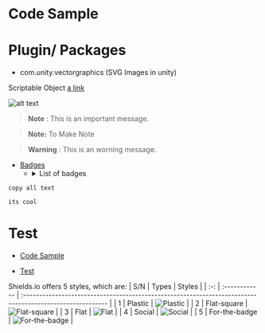 # Code Sample
# Plugin/ Packages
- com.unity.vectorgraphics (SVG Images in unity)


Scriptable Object
[a link](https://www.raywenderlich.com/2826197-scriptableobject-tutorial-getting-started)
<!-- //image -->
![alt text](https://koenig-media.raywenderlich.com/uploads/2019/04/sword-merchant-scene.png)

>**Note** : This is an important message.

> <strong>Note:</strong> To Make Note

>**Warning** : This is an worning message.

- [Badges](#badges)
  - <details> <summary>List of badges</summary>
    a
    
    a
    c
    c
  </details>

```
copy all text

its cool

```
# Test
- [Code Sample](#code-sample)

- [Test](#test)


Shields.io offers 5 styles, which are:
| S/N | Types         | Styles                                                                                                    |
| :-: | :------------ | :-------------------------------------------------------------------------------------------------------- |
| 1   | Plastic       | ![Plastic](https://shields.io/badge/style-plastic-03650f?logo=appveyor&style=plastic)                     |
| 2   | Flat-square   | ![Flat-square](https://shields.io/badge/style-flat--square-03650f?logo=appveyor&style=flat-square)        |
| 3   | Flat          | ![Flat](https://shields.io/badge/style-flat-03650f?logo=appveyor&style=flat)                              |
| 4   | Social        | ![Social](https://shields.io/badge/style-social-03650f?logo=appveyor&style=social)                        |
| 5   | For-the-badge | ![For-the-badge](https://shields.io/badge/style-for--the--badge-03650f?logo=appveyor&style=for-the-badge) |




